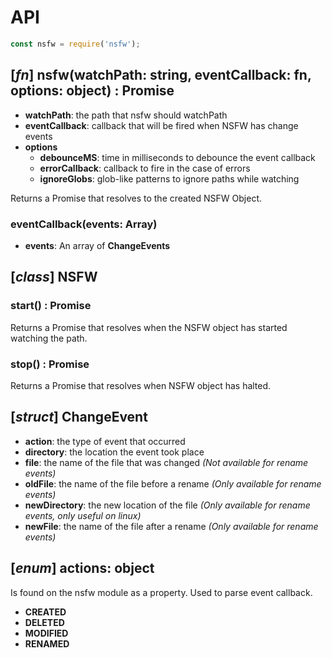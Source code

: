 # API

```javascript
const nsfw = require('nsfw');
```

## [*fn*] nsfw(watchPath: string, eventCallback: fn, options: object) : Promise
 - **watchPath**: the path that nsfw should watchPath
 - **eventCallback**: callback that will be fired when NSFW has change events
 - **options**
   - **debounceMS**: time in milliseconds to debounce the event callback
   - **errorCallback**: callback to fire in the case of errors
   - **ignoreGlobs**: glob-like patterns to ignore paths while watching


  Returns a Promise that resolves to the created NSFW Object.

### eventCallback(events: Array)
  - **events**: An array of **ChangeEvents**

## [*class*] NSFW

### start() : Promise
  Returns a Promise that resolves when the NSFW object has started watching the path.

### stop() : Promise
  Returns a Promise that resolves when NSFW object has halted.

## [*struct*] ChangeEvent
  - **action**: the type of event that occurred
  - **directory**: the location the event took place
  - **file**: the name of the file that was changed _(Not available for rename events)_
  - **oldFile**: the name of the file before a rename _(Only available for rename events)_
  - **newDirectory**: the new location of the file _(Only available for rename events, only useful on linux)_
  - **newFile**: the name of the file after a rename _(Only available for rename events)_


## [*enum*] actions: object
  Is found on the nsfw module as a property. Used to parse event callback.
  - **CREATED**
  - **DELETED**
  - **MODIFIED**
  - **RENAMED**
